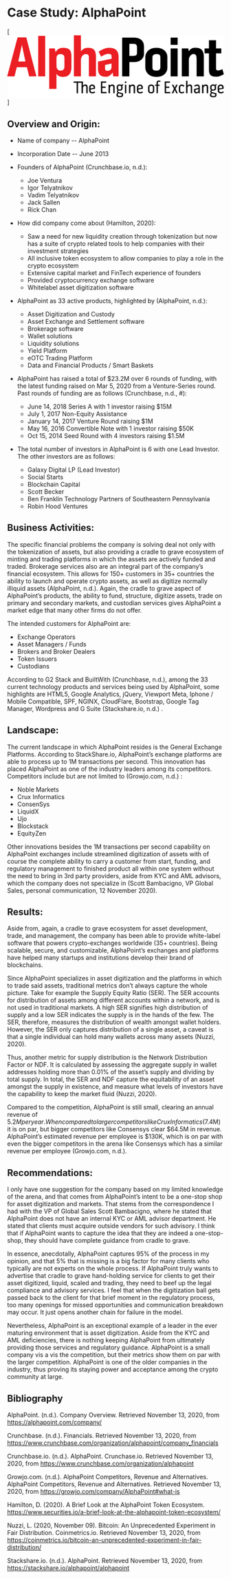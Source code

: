 # Case Study: AlphaPoint

[![AlphaPoint](800px-AlphaPoint_Logo_2015.png)]

## Overview and Origin:

* Name of company -- AlphaPoint

* Incorporation Date -- June 2013

* Founders of AlphaPoint (Crunchbase.io, n.d.):

  * Joe Ventura
  * Igor Telyatnikov
  * Vadim Telyatnikov
  * Jack Sallen
  * Rick Chan

* How did company come about (Hamilton, 2020):

  * Saw a need for new liquidity creation through tokenization but now has a suite of crypto related tools to help companies with their investment strategies 
  * All inclusive token ecosystem to allow companies to play a role in the crypto ecosystem
  * Extensive capital market and FinTech experience of founders
  * Provided cryptocurrency exchange software
  * Whitelabel asset digitization software

* AlphaPoint as 33 active products, highlighted by (AlphaPoint, n.d.):

  * Asset Digitization and Custody
  * Asset Exchange and Settlement software
  * Brokerage software
  * Wallet solutions
  * Liquidity solutions
  * Yield Platform
  * eOTC Trading Platform
  * Data and Financial Products / Smart Baskets

* AlphaPoint has raised a total of $23.2M over 6 rounds of funding, with the latest funding raised on Mar 5, 2020 from a Venture-Series round. Past rounds of funding are as follows (Crunchbase, n.d., #): 

  * June 14, 2018 Series A with 1 investor raising $15M
  * July 1, 2017 Non-Equity Assistance
  * January 14, 2017 Venture Round raising $1M
  * May 16, 2016 Convertible Note with 1 investor raising $50K
  * Oct 15, 2014 Seed Round with 4 investors raising $1.5M

* The total number of investors in AlphaPoint is 6 with one Lead Investor. The other investors are as follows:

  * Galaxy Digital LP (Lead Investor)
  * Social Starts
  * Blockchain Capital
  * Scott Becker
  * Ben Franklin Technology Partners of Southeastern Pennsylvania
  * Robin Hood Ventures

## Business Activities:

The specific financial problems the company is solving deal not only with the tokenization of assets, but also providing a cradle to grave ecosystem of minting and trading platforms in which the assets are actively funded and traded. Brokerage services also are an integral part of the company’s financial ecosystem. This allows for 150+ customers in 35+ countries the ability to launch and operate crypto assets, as well as digitize normally illiquid assets (AlphaPoint, n.d.). Again, the cradle to grave aspect of AlphaPoint’s products, the ability to fund, structure, digitize assets, trade on primary and secondary markets, and custodian services gives AlphaPoint a market edge that many other firms do not offer.

The intended customers for AlphaPoint are:

  * Exchange Operators
  * Asset Managers / Funds
  * Brokers and Broker Dealers
  * Token Issuers
  * Custodians

According to G2 Stack and BuiltWith (Crunchbase, n.d.), among the 33 current technology products and services being used by AlphaPoint, some highlights are HTML5, Google Analytics, jQuery, Viewport Meta, Iphone / Mobile Compatible, SPF, NGINX, CloudFlare, Bootstrap, Google Tag Manager, Wordpress and G Suite (Stackshare.io, n.d.) .

## Landscape:

The current landscape in which AlphaPoint resides is the General Exchange Platforms. According to StackShare.io, AlphaPoint’s exchange platforms are able to process up to 1M transactions per second. This innovation has placed AlphaPoint as one of the industry leaders among its competitors. Competitors include but are not limited to (Growjo.com, n.d.) :

 * Noble Markets
 * Crux Informatics
 * ConsenSys
 * LiquidX
 * Ujo
 * Blockstack
 * EquityZen

Other innovations besides the 1M transactions per second capability on AlphaPoint exchanges include streamlined digitization of assets with of course the complete ability to carry a customer from start, funding, and regulatory management to finished product all within one system without the need to bring in 3rd party providers, aside from KYC and AML advisors, which the company does not specialize in (Scott Bambacigno, VP Global Sales, personal communication, 12 November 2020).

## Results:

Aside from, again, a cradle to grave ecosystem for asset development, trade, and management, the company has been able to provide white-label software that powers crypto-exchanges worldwide (35+ countries). Being scalable, secure, and customizable, AlphaPoint’s exchanges and platforms have helped many startups and institutions develop their brand of blockchains.

Since AlphaPoint specializes in asset digitization and the platforms in which to trade said assets, traditional metrics don’t always capture the whole picture. Take for example the Supply Equity Ratio (SER). The SER accounts for distribution of assets among different accounts within a network, and is not used in traditional markets. A high SER signifies high distribution of supply and a low SER indicates the supply is in the hands of the few. The SER, therefore, measures the distribution of wealth amongst wallet holders. However, the SER only captures distribution of a single asset, a caveat is that a single individual can hold many wallets across many assets (Nuzzi, 2020).

Thus, another metric for supply distribution is the Network Distribution Factor or NDF. It is calculated by assessing the aggregate supply in wallet addresses holding more than 0.01% of the asset’s supply and dividing by total supply. In total, the SER and NDF capture the equitability of an asset amongst the supply in existence, and measure what levels of investors have the capability to keep the market fluid (Nuzzi, 2020).

Compared to the competition, AlphaPoint is still small, clearing an annual revenue of $5.2M per year. When compared to larger competitors like Crux Informatics ($7.4M) it is on par, but bigger competitors like Consensys clear $64.5M in revenue. AlphaPoint’s estimated revenue per employee is $130K, which is on par with even the bigger competitors in the arena like Consensys which has a similar revenue per employee (Growjo.com, n.d.).

## Recommendations:

I only have one suggestion for the company based on my limited knowledge of the arena, and that comes from AlphaPoint’s intent to be a one-stop shop for asset digitization and markets. That stems from the correspondence I had with the VP of Global Sales Scott Bambacigno, where he stated that AlphaPoint does not have an internal KYC or AML advisor department. He stated that clients must acquire outside vendors for such advisory. I think that if AlphaPoint wants to capture the idea that they are indeed a one-stop-shop, they should have complete guidance from cradle to grave. 

In essence, anecdotally, AlphaPoint captures 95% of the process in my opinion, and that 5% that is missing is a big factor for many clients who typically are not experts on the whole process. If AlphaPoint truly wants to advertise that cradle to grave hand-holding service for clients to get their asset digitized, liquid, scaled and trading, they need to beef up the legal compliance and advisory services. I feel that when the digitization ball gets passed back to the client for that brief moment in the regulatory process, too many openings for missed opportunities and communication breakdown may occur. It just opens another chain for failure in the model.

Nevertheless, AlphaPoint is an exceptional example of a leader in the ever maturing environment that is asset digitization. Aside from the KYC and AML deficiencies, there is nothing keeping AlphaPoint from ultimately providing those services and regulatory guidance. AlphaPoint is a small company vis a vis the competition, but their metrics show them on par with the larger competition. AlphaPoint is one of the older companies in the industry, thus proving its staying power and acceptance among the crypto community at large.




## Bibliography

AlphaPoint. (n.d.). Company Overview. Retrieved November 13, 2020, from https://alphapoint.com/company/

Crunchbase. (n.d.). Financials. Retrieved November 13, 2020, from https://www.crunchbase.com/organization/alphapoint/company_financials

Crunchbase.io. (n.d.). AlphaPoint. Crunchase.io. Retrieved November 13, 2020, from https://www.crunchbase.com/organization/alphapoint

Growjo.com. (n.d.). AlphaPoint Competitors, Revenue and Alternatives. AlphaPoint Competitors, Revenue and Alternatives. Retrieved November 13, 2020, from https://growjo.com/company/AlphaPoint#what-is

Hamilton, D. (2020). A Brief Look at the AlphaPoint Token Ecosystem. https://www.securities.io/a-brief-look-at-the-alphapoint-token-ecosystem/

Nuzzi, L. (2020, November 09). Bitcoin: An Unprecedented Experiment in Fair Distribution. Coinmetrics.io. Retrieved November 13, 2020, from https://coinmetrics.io/bitcoin-an-unprecedented-experiment-in-fair-distribution/

Stackshare.io. (n.d.). AlphaPoint. Retrieved November 13, 2020, from https://stackshare.io/alphapoint/alphapoint
